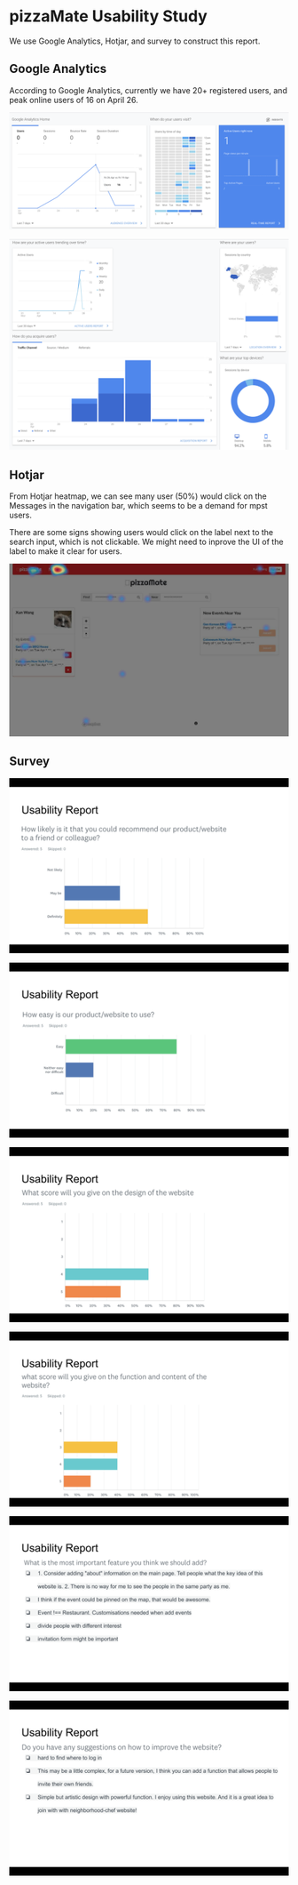 # pizzaMate  Usability Study 

We use Google Analytics, Hotjar, and survey to construct this report.

## Google Analytics

According to Google Analytics, currently we have 20+ registered users, and peak online users of 16 on April 26.


![](https://github.com/xw321/pizzaMate/blob/master/usability_study_img/gg1.png?raw=true)

![](https://github.com/xw321/pizzaMate/blob/master/usability_study_img/gg2.png?raw=true)



## Hotjar

From Hotjar heatmap, we can see many user (50%) would click on the Messages in the navigation bar, which seems to be a demand for mpst users.

There are some signs showing users would click on the label next to the search input, which is not clickable. We might need to inprove the UI of the label to make it clear for users.

![](https://github.com/xw321/pizzaMate/blob/master/usability_study_img/hotjar.jpg?raw=true)


## Survey 


![](https://github.com/xw321/pizzaMate/blob/master/usability_study_img/u1.png?raw=true)

![](https://github.com/xw321/pizzaMate/blob/master/usability_study_img/u2.png?raw=true)


![](https://github.com/xw321/pizzaMate/blob/master/usability_study_img/u3.png?raw=true)

![](https://github.com/xw321/pizzaMate/blob/master/usability_study_img/u4.png?raw=true)


![](https://github.com/xw321/pizzaMate/blob/master/usability_study_img/u5.png?raw=true)

![](https://github.com/xw321/pizzaMate/blob/master/usability_study_img/u6.png?raw=true)
